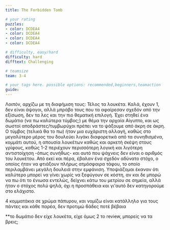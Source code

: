 ```yaml
---
title: The Forbidden Tomb

# your rating
puzzles:
- color: DCDEA4
- color: DCDEA4
- color: DCDEA4
- color: DCDEA4

# difficulty, easy/hard
difficulty: hard
difftext: Challenging

# teamsize
team: 3-4

# your tags here. possible options: recommended,beginners,teamaction
guide:
---
```


Λοιπόν, αρχίζω με τη διαφήμιση τους: Τέλος τα λουκέτα. Καλά, έχουν 1, δεν είναι άψογοι, αλλά μπράβο τους που τα αφαίρεσαν σχεδόν από την εξίσωση, δεν τα λες και την πιο θεματική επιλογή.
Έχει στηθεί ένα δωμάτιο (να πω καλύτερα τύμβος;) με θέμα την αρχαία Αίγυπτο, και ως σωστοί αποδράστες/τυμβωρύχοι πρέπει να το ψάξουμε από άκρη σε άκρη. Ο τύμβος (τελικά θα το πω) ήταν μια ευχάριστη αλλαγή, καθώς στο μεγαλύτερο μέρος του δουλεύει λιγάκι διαφορετικά από τα συνηθισμένα, κομμάτι αυτού, η απουσία λουκέτων καθώς και αρκετή σκέψη στους γρίφους, καθώς 1-2 περιέχουν περισσότερη λογική και λιγότερη αντιστοίχηση -όπως συνήθως- και αυτό που ψάχνεις δεν είναι ο αριθμός του λουκέτου.
Από εκεί και πέρα, έβαλαν ένα σχεδόν αδύνατο στόχο, ο οποίος ήταν να φτιάξουν πλήρως ατμόσφαιρα τάφου, το οποίο περιλαμβάνει μεγάλη δουλειά στην εμφάνιση.  Υποψιάζομαι έκαναν ότι καλύτερο μπορεί να γίνει χωρίς να ξεφύγουν σε κόστη, αν και δε μπορώ να πω ότι το ένιωσα εντελώς, δείχνει κάτω του μετρίου σε σημεία, αλλά ήταν ο στόχος πολύ ψηλά, όχι η προσπάθεια και γι'αυτό δεν κατηγορούμε στο ελάχιστο.


4 κομματάκια σε χρώμα πάπυρου, και νομίζω είναι κατάλληλο για τους πάντες και κάθε παρέα, δεν προτιμώ 6άδες ποτέ βέβαια

**το δωμάτιο δεν είχε λουκέτα, είχε όμως 2 το review, μπορείς να τα βρεις;

